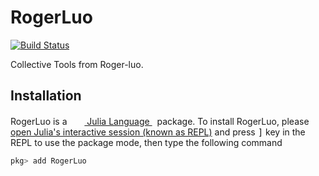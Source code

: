 # RogerLuo

[![Build Status](https://github.com/Roger-luo/RogerLuo.jl/actions/workflows/CI.yml/badge.svg?branch=main)](https://github.com/Roger-luo/RogerLuo.jl/actions/workflows/CI.yml?query=branch%3Amain)

Collective Tools from Roger-luo.

## Installation

<p>
RogerLuo is a &nbsp;
    <a href="https://julialang.org">
        <img src="https://raw.githubusercontent.com/JuliaLang/julia-logo-graphics/master/images/julia.ico" width="16em">
        Julia Language
    </a>
    &nbsp; package. To install RogerLuo,
    please <a href="https://docs.julialang.org/en/v1/manual/getting-started/">open
    Julia's interactive session (known as REPL)</a> and press <kbd>]</kbd> key in the REPL to use the package mode, then type the following command
</p>

```julia
pkg> add RogerLuo
```
